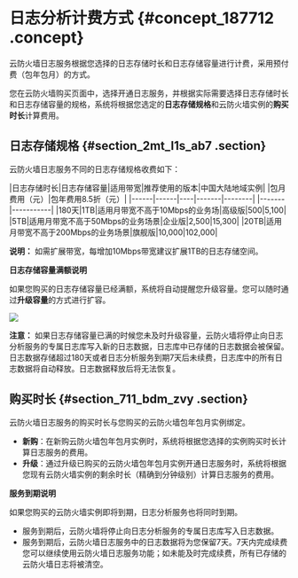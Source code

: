 # 日志分析计费方式 {#concept_187712 .concept}

云防火墙日志服务根据您选择的日志存储时长和日志存储容量进行计费，采用预付费（包年包月）的方式。

您在云防火墙购买页面中，选择开通日志服务，并根据实际需要选择日志存储时长和日志存储容量的规格，系统将根据您选定的**日志存储规格**和云防火墙实例的**购买时长**计算费用。

## 日志存储规格 {#section_2mt_l1s_ab7 .section}

云防火墙日志服务不同的日志存储规格收费如下：

|日志存储时长|日志存储容量|适用带宽|推荐使用的版本|中国大陆地域实例|
|包月费用（元）|包年费用8.5折（元）|
|------|------|----|-------|--------|
|-------|-----------|
|180天|1TB|适用月带宽不高于10Mbps的业务场|高级版|500|5,100|
|5TB|适用月带宽不高于50Mbps的业务场景|企业版|2,500|15,300|
|20TB|适用月带宽不高于200Mbps的业务场景|旗舰版|10,000|102,000|

**说明：** 如需扩展带宽，每增加10Mbps带宽建议扩展1TB的日志存储空间。

**日志存储容量满额说明**

如果您购买的日志存储容量已经满额，系统将自动提醒您升级容量。您可以随时通过**升级容量**的方式进行扩容。

![](http://static-aliyun-doc.oss-cn-hangzhou.aliyuncs.com/assets/img/161299/155608895345235_zh-CN.png)

**注意：** 如果日志存储容量已满的时候您未及时升级容量，云防火墙将停止向日志分析服务的专属日志库写入新的日志数据，日志库中已存储的日志数据会被保留。日志数据存储超过180天或者日志分析服务到期7天后未续费，日志库中的所有日志数据将自动释放。日志数据释放后将无法恢复。

## 购买时长 {#section_711_bdm_zvy .section}

云防火墙日志服务的购买时长与您购买的云防火墙包年包月实例绑定。

-   **新购**：在新购云防火墙包年包月实例时，系统将根据您选择的实例购买时长计算日志服务的费用。
-   **升级**：通过升级已购买的云防火墙包年包月实例开通日志服务时，系统将根据您现有云防火墙实例的剩余时长（精确到分钟级别）计算日志服务的费用。

**服务到期说明**

如果您购买的云防火墙实例即将到期，日志分析服务也将同时到期。

-   服务到期后，云防火墙将停止向日志分析服务的专属日志库写入日志数据。
-   服务到期后，云防火墙日志服务中的日志数据将为您保留7天。7天内完成续费您可以继续使用云防火墙日志服务功能；如未能及时完成续费，所有已存储的云防火墙日志将被清空。

